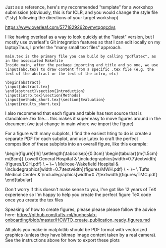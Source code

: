Just as a reference, here's my recommended "template" for a workshop submission (obviously, this is for ICLR, and you would change the style file (*.sty) following the directions of your target workshop)

https://www.overleaf.com/5771829262pymytqqqcdys

I like having overleaf as a way to look quickly at the "latest" version, but I mostly use overleaf's Git integration features so that I can edit locally on my laptopThus, I prefer the "many small text files" approach.

    main.tex is the primary file you can build by calling "pdflatex", as in the associated Makefile
    Inside main, after the package importing and title and so one, we use \input{abc.tex} to draw content from a specific .tex file (e.g. the text of the abstract or the text of the intro, etc)

```
\begin{abstract}
\input{abstract.tex}
\end{abstract}\section{Introduction}
\input{intro.tex}\section{Methods}
\input{methods_short.tex}\section{Evaluation}
\input{results_short.tex}
```

I also recommend that each figure and table has text source that is standalone .tex file.... this makes it super easy to move figures around in the document (we just change in main where we import the figure)

For a figure with many subplots, I find the easiest hting to do is create a separate PDF for each subplot, and use Latex to craft the perfect composition of these subplots into an overall figure, like this example:

\begin{figure}[!h]
\setlength{\tabcolsep}{0.3cm}
\begin{tabular}{m{1.5cm} m{8cm}}
Lowell General Hospital &     \includegraphics[width=0.7\textwidth]{figures/LGH.pdf}
	\\ ~ \\~ \\ 
Melrose-Wakefield Hospital &    \includegraphics[width=0.7\textwidth]{figures/MWH.pdf}
	\\ ~ \\~ \\ 
Tufts Medical Center & 
    \includegraphics[width=0.7\textwidth]{figures/TMC.pdf}
\end{tabular}

Don't worry if this doesn't make sense to you, I've got like 12 years of TeX experience so I'm happy to help you create the perfect figure TeX code once you create the tex files

Speaking of how to create figures, please please please follow the advice here: https://github.com/tufts-ml/hugheslab-onboarding/blob/master/HOWTO_create_publication_ready_figures.md

All plots you make in matplotlib should be PDF format with vectorized graphics (unless they have bitmap image content taken by a real camera). See the instructions above for how to export these plots
